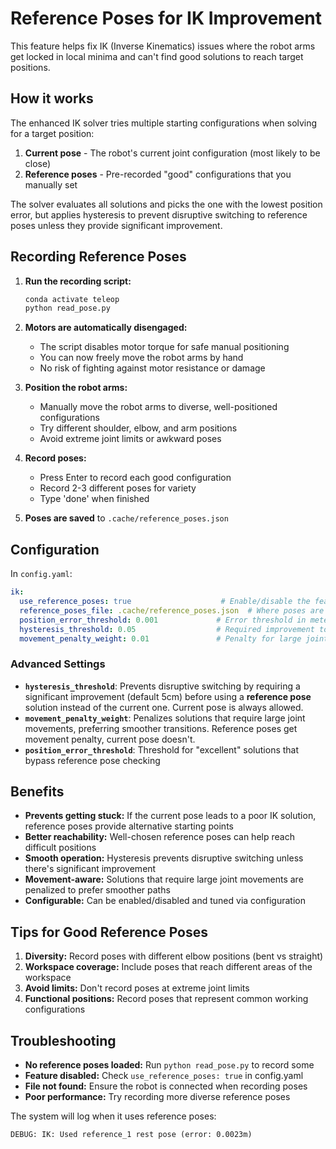 # Reference Poses for IK Improvement

This feature helps fix IK (Inverse Kinematics) issues where the robot arms get locked in local minima and can't find good solutions to reach target positions.

## How it works

The enhanced IK solver tries multiple starting configurations when solving for a target position:

1. **Current pose** - The robot's current joint configuration (most likely to be close)
2. **Reference poses** - Pre-recorded "good" configurations that you manually set

The solver evaluates all solutions and picks the one with the lowest position error, but applies hysteresis to prevent disruptive switching to reference poses unless they provide significant improvement.

## Recording Reference Poses

1. **Run the recording script:**
   ```bash
   conda activate teleop
   python read_pose.py
   ```

2. **Motors are automatically disengaged:**
   - The script disables motor torque for safe manual positioning
   - You can now freely move the robot arms by hand
   - No risk of fighting against motor resistance or damage

3. **Position the robot arms:**
   - Manually move the robot arms to diverse, well-positioned configurations
   - Try different shoulder, elbow, and arm positions
   - Avoid extreme joint limits or awkward poses

4. **Record poses:**
   - Press Enter to record each good configuration
   - Record 2-3 different poses for variety
   - Type 'done' when finished

5. **Poses are saved** to `.cache/reference_poses.json`

## Configuration

In `config.yaml`:

```yaml
ik:
  use_reference_poses: true                    # Enable/disable the feature
  reference_poses_file: .cache/reference_poses.json  # Where poses are stored
  position_error_threshold: 0.001             # Error threshold in meters (1mm)
  hysteresis_threshold: 0.05                  # Required improvement to switch solutions (5cm)
  movement_penalty_weight: 0.01               # Penalty for large joint movements
```

### Advanced Settings

- **`hysteresis_threshold`**: Prevents disruptive switching by requiring a significant improvement (default 5cm) before using a **reference pose** solution instead of the current one. Current pose is always allowed.
- **`movement_penalty_weight`**: Penalizes solutions that require large joint movements, preferring smoother transitions. Reference poses get movement penalty, current pose doesn't.
- **`position_error_threshold`**: Threshold for "excellent" solutions that bypass reference pose checking

## Benefits

- **Prevents getting stuck:** If the current pose leads to a poor IK solution, reference poses provide alternative starting points
- **Better reachability:** Well-chosen reference poses can help reach difficult positions
- **Smooth operation:** Hysteresis prevents disruptive switching unless there's significant improvement
- **Movement-aware:** Solutions that require large joint movements are penalized to prefer smoother paths
- **Configurable:** Can be enabled/disabled and tuned via configuration

## Tips for Good Reference Poses

1. **Diversity:** Record poses with different elbow positions (bent vs straight)
2. **Workspace coverage:** Include poses that reach different areas of the workspace
3. **Avoid limits:** Don't record poses at extreme joint limits
4. **Functional positions:** Record poses that represent common working configurations

## Troubleshooting

- **No reference poses loaded:** Run `python read_pose.py` to record some
- **Feature disabled:** Check `use_reference_poses: true` in config.yaml
- **File not found:** Ensure the robot is connected when recording poses
- **Poor performance:** Try recording more diverse reference poses

The system will log when it uses reference poses:
```
DEBUG: IK: Used reference_1 rest pose (error: 0.0023m)
``` 